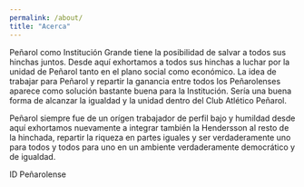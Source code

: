 ```yaml
---
permalink: /about/
title: "Acerca"
---
```


Peñarol como Institución Grande tiene la posibilidad de salvar a todos sus hinchas juntos. Desde aquí exhortamos a todos sus hinchas a luchar por la unidad de Peñarol tanto en el plano social como económico. La idea de trabajar para Peñarol y repartir la ganancia entre todos los Peñarolenses aparece como solución bastante buena para la Institución. Sería una buena forma de alcanzar la igualdad y la unidad dentro del Club Atlético Peñarol.

Peñarol siempre fue de un orígen trabajador de perfil bajo y humildad desde aquí exhortamos nuevamente a integrar también la Hendersson al resto de la hinchada, repartir la riqueza en partes iguales y ser verdaderamente uno para todos y todos para uno en un ambiente verdaderamente democrático y de igualdad.

ID Peñarolense
